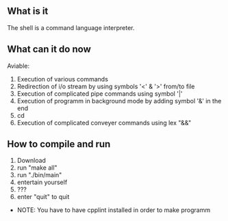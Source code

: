 
## What is it <a name="introduction"></a>
The shell is a command language interpreter.
## What can it do now <a name="paragraph1"></a>
Aviable:
1. Execution of various commands
2. Redirection of i/o stream by using symbols '<' & '>' from/to file
3. Execution of complicated pipe commands using symbol '|'
4. Execution of programm in background mode by adding symbol '&' in the end
5. cd
6. Execution of complicated conveyer commands using lex "&&"
## How to compile and run <a name="paragraph2"></a>
1. Download
2. run "make all"
3. run "./bin/main"
4. entertain yourself
5. ???
6. enter "quit" to quit
* NOTE: You have to have cpplint installed in order to make programm
